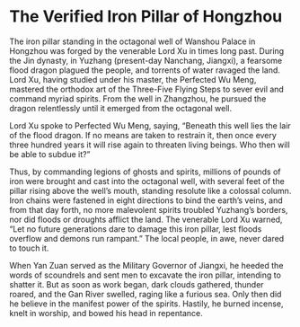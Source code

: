 # The Verified Iron Pillar of Hongzhou

The iron pillar standing in the octagonal well of Wanshou Palace in Hongzhou was forged by the venerable Lord Xu in times long past. During the Jin dynasty, in Yuzhang (present-day Nanchang, Jiangxi), a fearsome flood dragon plagued the people, and torrents of water ravaged the land. Lord Xu, having studied under his master, the Perfected Wu Meng, mastered the orthodox art of the Three-Five Flying Steps to sever evil and command myriad spirits. From the well in Zhangzhou, he pursued the dragon relentlessly until it emerged from the octagonal well.

Lord Xu spoke to Perfected Wu Meng, saying, “Beneath this well lies the lair of the flood dragon. If no means are taken to restrain it, then once every three hundred years it will rise again to threaten living beings. Who then will be able to subdue it?”

Thus, by commanding legions of ghosts and spirits, millions of pounds of iron were brought and cast into the octagonal well, with several feet of the pillar rising above the well’s mouth, standing resolute like a colossal column. Iron chains were fastened in eight directions to bind the earth’s veins, and from that day forth, no more malevolent spirits troubled Yuzhang’s borders, nor did floods or droughts afflict the land. The venerable Lord Xu warned, “Let no future generations dare to damage this iron pillar, lest floods overflow and demons run rampant.” The local people, in awe, never dared to touch it.

When Yan Zuan served as the Military Governor of Jiangxi, he heeded the words of scoundrels and sent men to excavate the iron pillar, intending to shatter it. But as soon as work began, dark clouds gathered, thunder roared, and the Gan River swelled, raging like a furious sea. Only then did he believe in the manifest power of the spirits. Hastily, he burned incense, knelt in worship, and bowed his head in repentance.
